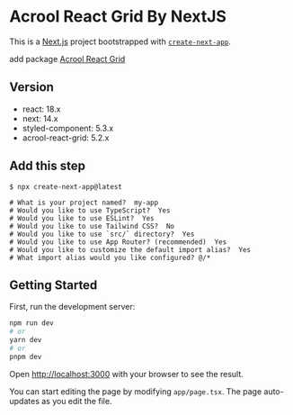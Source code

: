 # Acrool React Grid By NextJS

This is a [Next.js](https://nextjs.org/) project bootstrapped with [`create-next-app`](https://github.com/vercel/next.js/tree/canary/packages/create-next-app).

add package [Acrool React Grid](https://github.com/acrool/acrool-react-grid)

## Version
- react: 18.x
- next: 14.x
- styled-component: 5.3.x
- acrool-react-grid: 5.2.x

## Add this step

```
$ npx create-next-app@latest

# What is your project named?  my-app
# Would you like to use TypeScript?  Yes
# Would you like to use ESLint?  Yes
# Would you like to use Tailwind CSS?  No
# Would you like to use `src/` directory?  Yes
# Would you like to use App Router? (recommended)  Yes
# Would you like to customize the default import alias?  Yes
# What import alias would you like configured? @/*
```


## Getting Started

First, run the development server:

```bash
npm run dev
# or
yarn dev
# or
pnpm dev
```

Open [http://localhost:3000](http://localhost:3000) with your browser to see the result.

You can start editing the page by modifying `app/page.tsx`. The page auto-updates as you edit the file.
